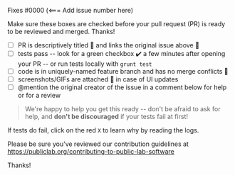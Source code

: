 Fixes #0000 (<=== Add issue number here)

Make sure these boxes are checked before your pull request (PR) is ready to be reviewed and merged. Thanks!

* [ ] PR is descriptively titled 📑 and links the original issue above 🔗
* [ ] tests pass -- look for a green checkbox ✔️ a few minutes after opening your PR -- or run tests locally with `grunt test`
* [ ] code is in uniquely-named feature branch and has no merge conflicts 📁
* [ ] screenshots/GIFs are attached 📎 in case of UI updates
* [ ] @mention the original creator of the issue in a comment below for help or for a review

> We're happy to help you get this ready -- don't be afraid to ask for help, and **don't be discouraged** if your tests fail at first!

If tests do fail, click on the red `X` to learn why by reading the logs.

Please be sure you've reviewed our contribution guidelines at https://publiclab.org/contributing-to-public-lab-software 

Thanks!
